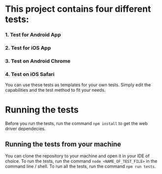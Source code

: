 
# This project contains four different tests:

### 1. Test for Android App
### 2. Test for iOS App
### 3. Test on Android Chrome
### 4. Test on iOS Safari

You can use these tests as templates for your own tests. Simply edit the capabilities and the test method to fit your needs.

# Running the tests

Before you run the tests, run the command ```npm install``` to get the web driver dependecies.

## Running the tests from your machine
You can clone the repository to your machine and open it in your IDE of choice. To run the tests, run the command ```node <NAME_OF_TEST_FILE>``` in the command line / shell. To run all the tests, run the command ```npm run tests```.


